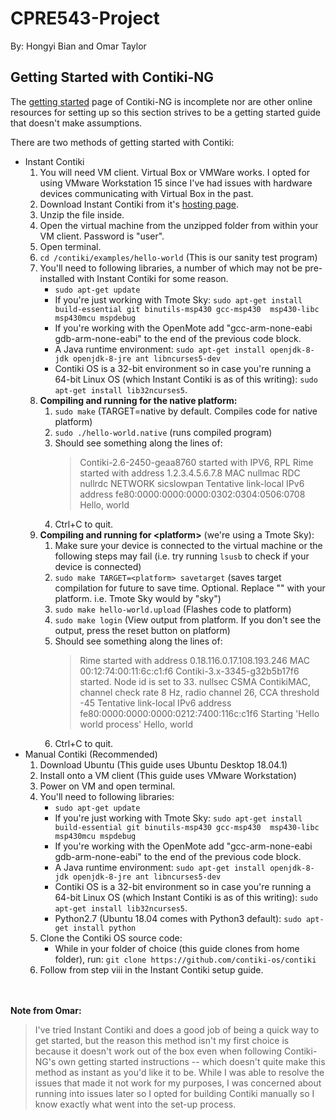 # CPRE543-Project

By: Hongyi Bian and Omar Taylor

## Getting Started with Contiki-NG
The [getting started](http://www.contiki-os.org/start.html) page of Contiki-NG is incomplete nor are other online
resources for setting up so this section strives to be a getting started guide that doesn't make assumptions.

There are two methods of getting started with Contiki:
- Instant Contiki
  1. You will need VM client. Virtual Box or VMWare works. I opted for using VMware Workstation 15 since I've had issues 
  with hardware devices communicating with Virtual Box in the past.
  2. Download Instant Contiki from it's [hosting page](https://sourceforge.net/projects/contiki/files/Instant%20Contiki/).
  3. Unzip the file inside.
  4. Open the virtual machine from the unzipped folder from within your VM client. Password is "user".
  5. Open terminal.
  6. `cd /contiki/examples/hello-world` (This is our sanity test program)
  7. You'll need to following libraries, a number of which may not be pre-installed with Instant Contiki for some
  reason.
      - `sudo apt-get update`
      - If you're just working with Tmote Sky: `sudo apt-get install build-essential git binutils-msp430 gcc-msp430 
      msp430-libc msp430mcu mspdebug`
      - If you're working with the OpenMote add "gcc-arm-none-eabi gdb-arm-none-eabi" to the end of the previous code 
      block.
      - A Java runtime environment: `sudo apt-get install openjdk-8-jdk openjdk-8-jre ant libncurses5-dev`
      - Contiki OS is a 32-bit environment so in case you're running a 64-bit Linux OS (which Instant Contiki is as of 
      this writing): `sudo apt-get install lib32ncurses5`.
  8. <b>Compiling and running for the native platform:</b>
      1. `sudo make` (TARGET=native by default. Compiles code for native platform)
      2. `sudo ./hello-world.native` (runs compiled program)
      3. Should see something along the lines of: <br>
          > Contiki-2.6-2450-geaa8760 started with IPV6, RPL
          Rime started with address 1.2.3.4.5.6.7.8
          MAC nullmac RDC nullrdc NETWORK sicslowpan
          Tentative link-local IPv6 address fe80:0000:0000:0000:0302:0304:0506:0708
          Hello, world
      4. Ctrl+C to quit.
  9. <b>Compiling and running for \<platform\></b> (we're using a Tmote Sky):
      1. Make sure your device is connected to the virtual machine or the following steps may fail (i.e. try running 
      `lsusb` to check if your device is connected)
      2. `sudo make TARGET=<platform> savetarget` (saves target compilation for future to save time. Optional. Replace
      "<platform>" with your platform. i.e. Tmote Sky would by "sky")
      3. `sudo make hello-world.upload` (Flashes code to platform)
      4. `sudo make login` (View output from platform. If you don't see the output, press the reset button on platform)
      5. Should see something along the lines of: <br>
          > Rime started with address 0.18.116.0.17.108.193.246
            MAC 00:12:74:00:11:6c:c1:f6 Contiki-3.x-3345-g32b5b17f6 started. Node id is set to 33.
            nullsec CSMA ContikiMAC, channel check rate 8 Hz, radio channel 26, CCA threshold -45
            Tentative link-local IPv6 address fe80:0000:0000:0000:0212:7400:116c:c1f6
            Starting 'Hello world process'
            Hello, world
      5. Ctrl+C to quit.
- Manual Contiki (Recommended)
  1. Download Ubuntu (This guide uses Ubuntu Desktop 18.04.1)
  2. Install onto a VM client (This guide uses VMware Workstation)
  3. Power on VM and open terminal.
  4. You'll need to following libraries:
      - `sudo apt-get update`
      - If you're just working with Tmote Sky: `sudo apt-get install build-essential git binutils-msp430 gcc-msp430 
        msp430-libc msp430mcu mspdebug`
      - If you're working with the OpenMote add "gcc-arm-none-eabi gdb-arm-none-eabi" to the end of the previous code 
        block.
      - A Java runtime environment: `sudo apt-get install openjdk-8-jdk openjdk-8-jre ant libncurses5-dev`
      - Contiki OS is a 32-bit environment so in case you're running a 64-bit Linux OS (which Instant Contiki is as of 
        this writing): `sudo apt-get install lib32ncurses5`.
      - Python2.7 (Ubuntu 18.04 comes with Python3 default): `sudo apt-get install python`
  5. Clone the Contiki OS source code:
     - While in your folder of choice (this guide clones from home folder), run: 
     `git clone https://github.com/contiki-os/contiki`
  6. Follow from step viii in the Instant Contiki setup guide.

<br><br>
<b>Note from Omar:</b>
>  I've tried Instant Contiki and does a good job of being a quick way to get started, but the reason this method isn't 
my first choice is because it doesn't work out of the box even when following Contiki-NG's own getting started
instructions -- which doesn't quite make this method as instant as you'd like it to be. While I was able to resolve the
issues that made it not work for my purposes, I was concerned about running into issues later so I opted for building
Contiki manually so I know exactly what went into the set-up process.